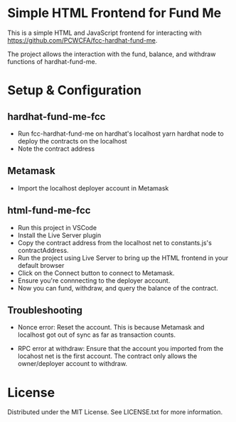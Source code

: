 # Simple HTML Frontend for Fund Me

This is a simple HTML and JavaScript frontend for interacting with https://github.com/PCWCFA/fcc-hardhat-fund-me.

The project allows the interaction with the fund, balance, and withdraw functions of hardhat-fund-me.

# Setup & Configuration

## hardhat-fund-me-fcc

- Run fcc-hardhat-fund-me on hardhat's localhost
  yarn hardhat node to deploy the contracts on the localhost
- Note the contract address

## Metamask

- Import the localhost deployer account in Metamask

## html-fund-me-fcc

- Run this project in VSCode
- Install the Live Server plugin
- Copy the contract address from the localhost net to constants.js's contractAddress.
- Run the project using Live Server to bring up the HTML frontend in your default browser
- Click on the Connect button to connect to Metamask.
- Ensure you're connnecting to the deployer account.
- Now you can fund, withdraw, and query the balance of the contract.

## Troubleshooting

- Nonce error: Reset the account. This is because Metamask and localhost got out of sync as far as transaction counts.

- RPC error at withdraw: Ensure that the account you imported from the locahost net is the first account. The contract only allows the owner/deployer account to withdraw.

# License

Distributed under the MIT License. See LICENSE.txt for more information.
